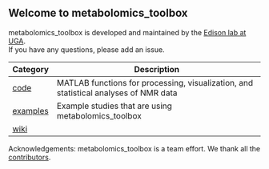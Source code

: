 ## Welcome to metabolomics_toolbox

metabolomics_toolbox is developed and maintained by the [Edison lab at UGA](https://edisonomics.org/).  
If you have any questions, please add an issue.

|Category|Description|
|-|-|
| [code](https://github.com/edisonomics/metabolomics_toolbox/tree/master/code) |MATLAB functions for processing, visualization, and statistical analyses of NMR data |
| [examples](https://github.com/edisonomics/metabolomics_toolbox/tree/master/examples) |Example studies that are using metabolomics_toolbox |
| [wiki](https://github.com/edisonomics/metabolomics_toolbox/wiki) ||

Acknowledgements: metabolomics_toolbox is a team effort. We thank all the [contributors](https://github.com/edisonomics/metabolomics_toolbox/blob/master/acknowledgements.md).
